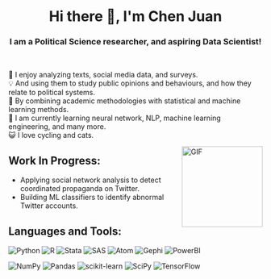 <h1 align="center">Hi there 👋, I'm Chen Juan</h1>
<h3 align="center">I am a Political Science researcher, and aspiring Data Scientist!</h3>
<br>

🔎 I enjoy analyzing texts, social media data, and surveys. \
💡 And using them to study public opinions and behaviours, and how they relate to political systems.  \
📌 By combining academic methodologies with statistical and machine learning methods. \
🌱 I am currently learning neural network, NLP, machine learning engineering, and many more. \
😺 I love cycling and cats.

<img align="right" alt="GIF" height="160px" src="http://clipart-library.com/images/piqd4jMyT.gif" />

## Work In Progress:
* Applying social network analysis to detect coordinated propaganda on Twitter.
* Building ML classifiers to identify abnormal Twitter accounts. 


## Languages and Tools:
<p align="center">

![Python](https://img.shields.io/badge/python-3670A0?style=flat&logo=python&logoColor=ffdd54)
![R](https://img.shields.io/badge/r-%23276DC3.svg?style=flat&logo=r&logoColor=white)
![Stata](https://img.shields.io/badge/Stata-%20.svg?style=flat&color=lightgrey)
![SAS](https://img.shields.io/badge/SaS-%20.svg?style=flat&color=informational)
![Atom](https://img.shields.io/badge/Atom-%2366595C.svg?style=flat&logo=atom&logoColor=white)
![Gephi](https://img.shields.io/badge/Gephi-%20.svg?style=flat&color=black)
![PowerBI](https://img.shields.io/badge/PowerBI-%20.svg?style=flat&color=orange)

![NumPy](https://img.shields.io/badge/numpy-%23013243.svg?style=flat&logo=numpy&logoColor=white)
![Pandas](https://img.shields.io/badge/pandas-%23150458.svg?style=flat&logo=pandas&logoColor=white)
![scikit-learn](https://img.shields.io/badge/scikit--learn-%23F7931E.svg?style=flat&logo=scikit-learn&logoColor=white)
![SciPy](https://img.shields.io/badge/SciPy-%230C55A5.svg?style=flat&logo=scipy&logoColor=%white)
![TensorFlow](https://img.shields.io/badge/TensorFlow-%23FF6F00.svg?style=flat&logo=TensorFlow&logoColor=white)

